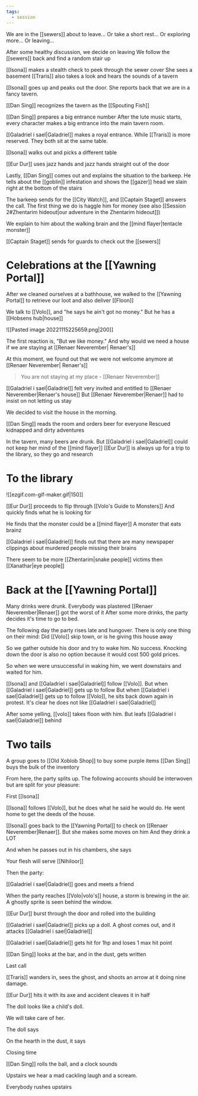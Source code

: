 ```yaml
---
tags:
  - session
---
```

We are in the [[sewers]] about to leave...
Or take a short rest...
Or exploring more...
Or leaving...

After some healthy discussion, we decide on leaving
We follow the [[sewers]] back and find a random stair up

[[Isona]] makes a stealth check to peek through the sewer cover
She sees a basement
[[Traris]] also takes a look and hears the sounds of a tavern

[[Isona]] goes up and peaks out the door. She reports back that we are in a fancy tavern.

[[Dan Sing]] recognizes the tavern as the [[Spouting Fish]]

[[Dan Sing]] prepares a big entrance number
After the lute music starts, every character makes a big entrance into the main tavern room.

[[Galadriel i sael|Galadriel]] makes a royal entrance. While [[Traris]] is more reserved. They both sit at the same table.

[[Isona]] walks out and picks a different table

[[Eur Dur]] uses jazz hands and jazz hands straight out of the door

Lastly, [[Dan Sing]] comes out and explains the situation to the barkeep.
He tells about the [[goblin]] infestation and shows the [[gazer]] head we slain right at the bottom of the stairs

The barkeep sends for the [[City Watch]], and [[Captain Staget]] answers the call.
The first thing we do is haggle him for money (see also [[Session 2#Zhentarim hideout|our adventure in the Zhentarim hideout]])

We explain to him about the walking brain and the [[mind flayer|tentacle monster]]

[[Captain Staget]] sends for guards to check out the [[sewers]]

# Celebrations at the [[Yawning Portal]]

After we cleaned ourselves at a bathhouse, we walked to the [[Yawning Portal]] to retrieve our loot and also deliver [[Floon]]

We talk to [[Volo]], and "he says he ain't got no money."
But he has a [[Hobsens hub|house]]

![[Pasted image 20221115225659.png|200]]

The first reaction is, "But we like money."
And why would we need a house if we are staying at [[Renaer Neverember| Renaer's]]

At this moment, we found out that we were not welcome anymore at [[Renaer Neverember| Renaer's]]

> You are not staying at my place
> \- [[Renaer Neverember]]

[[Galadriel i sael|Galadriel]] felt very invited and entitled to [[Renaer Neverember|Renaer's house]]
But [[Renaer Neverember|Renaer]] had to insist on not letting us stay

We decided to visit the house in the morning.

[[Dan Sing]] reads the room and orders beer for everyone
Rescued kidnapped and dirty adventures

In the tavern, many beers are drunk.
But [[Galadriel i sael|Galadriel]] could not keep her mind of the [[mind flayer]]
[[Eur Dur]] is always up for a trip to the library, so they go and research

# To the library

![[ezgif.com-gif-maker.gif|150]]

[[Eur Dur]] proceeds to flip through [[Volo's Guide to Monsters]]
And quickly finds what he is looking for

He finds that the monster could be a [[mind flayer]]
A monster that eats brainz

[[Galadriel i sael|Galadriel]] finds out that there are many newspaper clippings about murdered people missing their brains

There seem to be more [[Zhentarim|snake people]] victims then [[Xanathar|eye people]]

# Back at the [[Yawning Portal]]

Many drinks were drunk. Everybody was plastered
[[Renaer Neverember|Renaer]] got the worst of it
After some more drinks, the party decides it's time to go to bed.

The following day the party rises late and hungover.
There is only one thing on their mind:
Did [[Volo]] skip town, or is he giving this house away

So we gather outside his door and try to wake him. No success.
Knocking down the door is also no option because it would cost 500 gold prices.

So when we were unsuccessful in waking him, we went downstairs and waited for him.

[[Isona]] and [[Galadriel i sael|Galadriel]] follow [[Volo]]. But when [[Galadriel i sael|Galadriel]] gets up to follow
But when [[Galadriel i sael|Galadriel]] gets up to follow [[Volo]], he sits back down again in protest.
It's clear he does not like [[Galadriel i sael|Galadriel]]

After some yelling, [[volo]] takes floon with him. But leafs [[Galadriel i sael|Galadriel]] behind

# Two tails

A group goes to [[Old Xoblob Shop]] to buy some purple items
[[Dan Sing]] buys the bulk of the inventory

From here, the party splits up. The following accounts should be interwoven but are split for your pleasure:

First [[Isona]]

[[Isona]] follows [[Volo]], but he does what he said he would do.
He went home to get the deeds of the house.

[[Isona]] goes back to the [[Yawning Portal]] to check on [[Renaer Neverember|Renaer]].
But she makes some moves on him
And they drink a LOT

And when he passes out in his chambers, she says

 Your flesh will serve [[Nihiloor]]

Then the party:

[[Galadriel i sael|Galadriel]] goes and meets a friend

When the party reaches [[Volo|volo's]] house, a storm is brewing in the air.
A ghostly sprite is seen behind the window.

[[Eur Dur]] burst through the door and rolled into the building

[[Galadriel i sael|Galadriel]] picks up a doll. A ghost comes out, and it attacks [[Galadriel i sael|Galadriel]]

[[Galadriel i sael|Galadriel]] gets hit for 1hp and loses 1 max hit point

[[Dan Sing]] looks at the bar, and in the dust, gets written

 Last call

[[Traris]] wanders in, sees the ghost, and shoots an arrow at it doing nine damage.

[[Eur Dur]] hits it with its axe and accident cleaves it in half

The doll looks like a child's doll.

 We will take care of her.

The doll says

On the hearth in the dust, it says

 Closing time

[[Dan Sing]] rolls the ball, and a clock sounds

Upstairs we hear a mad cackling laugh and a scream.

Everybody rushes upstairs

